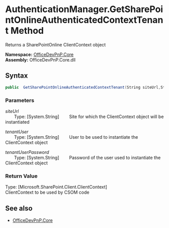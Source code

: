 # AuthenticationManager.GetSharePointOnlineAuthenticatedContextTenant Method  
Returns a SharePointOnline ClientContext object  

**Namespace:** [OfficeDevPnP.Core](OfficeDevPnP.Core.md)  
**Assembly:** OfficeDevPnP.Core.dll  
## Syntax
```C#
public  GetSharePointOnlineAuthenticatedContextTenant(String siteUrl,String tenantUser,String tenantUserPassword)
```
### Parameters
*siteUrl*  
&emsp;&emsp;Type: [System.String] 
&emsp;&emsp;Site for which the ClientContext object will be instantiated  
  
*tenantUser*  
&emsp;&emsp;Type: [System.String] 
&emsp;&emsp;User to be used to instantiate the ClientContext object  
  
*tenantUserPassword*  
&emsp;&emsp;Type: [System.String] 
&emsp;&emsp;Password of the user used to instantiate the ClientContext object  
  
### Return Value
Type: [Microsoft.SharePoint.Client.ClientContext]  
ClientContext to be used by CSOM code

## See also
- [OfficeDevPnP.Core](OfficeDevPnP.Core.md)
